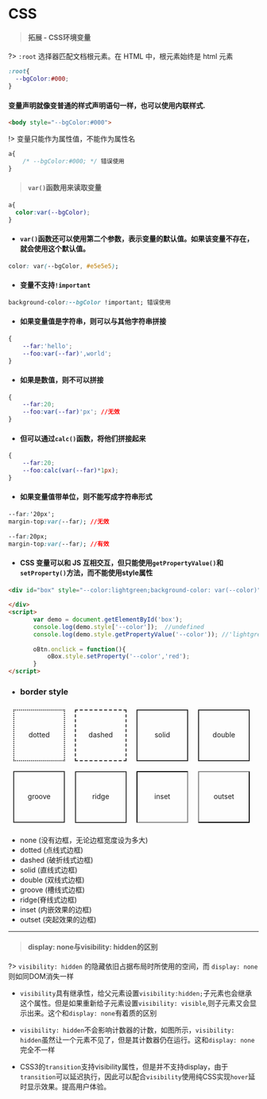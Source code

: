 # CSS

> #### 拓展 - CSS环境变量

?> `:root` 选择器匹配文档根元素。在 HTML 中，根元素始终是 html 元素

```css
:root{
  --bgColor:#000;
}
```

#### 变量声明就像变普通的样式声明语句一样，也可以使用内联样式.

```html
<body style="--bgColor:#000">
```

!> 变量只能作为属性值，不能作为属性名


```css
a{
    /* --bgColor:#000; */ 错误使用
}
```

> #### `var()`函数用来读取变量

```css
a{
  color:var(--bgColor);
}
```

- #### `var()`函数还可以使用第二个参数，表示变量的默认值。如果该变量不存在，就会使用这个默认值。

```css
color: var(--bgColor, #e5e5e5);
```

- #### 变量不支持`!important`

```css
background-color:--bgColor !important; 错误使用
```

- #### 如果变量值是字符串，则可以与其他字符串拼接

```css
{
    --far:'hello';
    --foo:var(--far)',world';
}
```

- #### 如果是数值，则不可以拼接

```css
{
    --far:20;
    --foo:var(--far)'px'; //无效
}
```

- #### 但可以通过`calc()`函数，将他们拼接起来

```css
{
    --far:20;
    --foo:calc(var(--far)*1px);
}
```

- #### 如果变量值带单位，则不能写成字符串形式

```css
--far:'20px';
margin-top:var(--far); //无效
 
--far:20px;
margin-top:var(--far); //有效
```

- #### CSS 变量可以和 JS 互相交互，但只能使用`getPropertyValue()`和`setProperty()`方法，而不能使用style属性

```html
<div id="box" style="--color:lightgreen;background-color: var(--color)">
    
</div>    
<script>　　
       var demo = document.getElementById('box');
       console.log(demo.style['--color']);  //undefined
       console.log(demo.style.getPropertyValue('--color')); //'lightgreen'
 
       oBtn.onclick = function(){
           oBox.style.setProperty('--color','red');
       }
</script>
```

- ### border style

<div class="border">
    <div class="dotted">dotted</div>
    <div class="dashed">dashed</div>
    <div class="solid">solid</div>
    <div class="double">double</div>
    <div class="groove">groove</div>
    <div class="ridge">ridge</div>
    <div class="inset">inset</div>
    <div class="outset">outset</div>
</div>

- none (没有边框，无论边框宽度设为多大) 
- dotted (点线式边框) 
- dashed (破折线式边框) 
- solid (直线式边框) 
- double (双线式边框) 
- groove (槽线式边框) 
- ridge(脊线式边框) 
- inset (内嵌效果的边框) 
- outset (突起效果的边框)


---

> #### display: none与visibility: hidden的区别

?> `visibility: hidden` 的隐藏依旧占据布局时所使用的空间，而 `display: none` 则如同DOM消失一样

- `visibility`具有继承性，给父元素设置`visibility:hidden;`子元素也会继承这个属性。但是如果重新给子元素设置`visibility: visible`,则子元素又会显示出来。这个和`display: none`有着质的区别

- `visibility: hidden`不会影响计数器的计数，如图所示，`visibility: hidden`虽然让一个元素不见了，但是其计数器仍在运行。这和`display: none`完全不一样

- CSS3的`transition`支持visibility属性，但是并不支持display，由于`transition`可以延迟执行，因此可以配合`visibility`使用纯CSS实现`hover`延时显示效果。提高用户体验。

<style>
.border{
    display:flex;
    flex-wrap: wrap;
}
.border>div{
    width:100px;
    height:100px;
    line-height:98px;
    text-align:center;
    margin:10px;
}

.dotted{
    border:2px dotted #333
}
.dashed{
    border:2px dashed #333
}
.solid{
    border:2px solid #333
}
.double{
    border:2px double #333
}
.groove{
    border:2px groove #333
}
.ridge{
    border:2px ridge #333
}
.inset{
    border:2px inset #333
}
.outset{
    border:2px outset #333
}
</style>